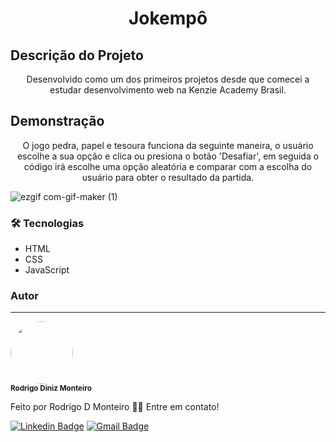 <h1 align="center">Jokempô</h1>

## Descrição do Projeto

<p align="center">
    Desenvolvido como um dos primeiros projetos desde que comecei a estudar desenvolvimento web na Kenzie Academy Brasil.
</p>

## Demonstração

<p align="center">
    O jogo pedra, papel e tesoura funciona da seguinte maneira, o usuário escolhe a sua opção e clica ou presiona o botão 'Desafiar', em seguida o código irá escolhe uma opção aleatória e comparar com a escolha do usuário para obter o resultado da partida.
</p>

![ezgif com-gif-maker (1)](https://user-images.githubusercontent.com/58209931/120528510-edbac480-c3b1-11eb-84bd-de78570d72a8.gif)

### 🛠 Tecnologias

- HTML
- CSS
- JavaScript

### Autor
---

 <img style="border-radius: 50%;" src="https://avatars.githubusercontent.com/u/58209931?v=4" width="100px;" alt=""/>
 <br />
 <sub><b>Rodrigo Diniz Monteiro</b></sub>


Feito por Rodrigo D Monteiro 👋🏽 Entre em contato!

[![Linkedin Badge](https://img.shields.io/badge/-Rodrigo-blue?style=flat-square&logo=Linkedin&logoColor=white&link=https://www.linkedin.com/in/rodrigodmonteiro/)](https://www.linkedin.com/in/rodrigodmonteiro/) 
[![Gmail Badge](https://img.shields.io/badge/-rodrigo.dmnr@gmail.com-c14438?style=flat-square&logo=Gmail&logoColor=white&link=mailto:rodrigo.dmnr@gmail.com)](mailto:rodrigo.dmnr@gmail.com)
